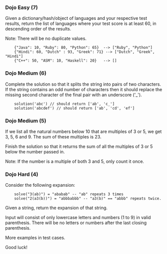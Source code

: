### Dojo Easy (7)

Given a dictionary/hash/object of languages and your respective test results, return the list of languages where your test score is at least 60, in descending order of the results.

Note: There will be no duplicate values.

```
    {"Java": 10, "Ruby": 80, "Python": 65}  --> ["Ruby", "Python"]
    {"Hindi": 60, "Dutch" : 93, "Greek": 71} --> ["Dutch", "Greek", "Hindi"]
    {"C++": 50, "ASM": 10, "Haskell": 20}   --> []
```

### Dojo Medium (6)

Complete the solution so that it splits the string into pairs of two characters. If the string contains an odd number of characters then it should replace the missing second character of the final pair with an underscore ('\_').

```
    solution('abc') // should return ['ab', 'c_']
    solution('abcdef') // should return ['ab', 'cd', 'ef']
```

### Dojo Medium (5)

If we list all the natural numbers below 10 that are multiples of 3 or 5, we get 3, 5, 6 and 9. The sum of these multiples is 23.

Finish the solution so that it returns the sum of all the multiples of 3 or 5 below the number passed in.

Note: If the number is a multiple of both 3 and 5, only count it once.

### Dojo Hard (4)

Consider the following expansion:

```
    solve("3(ab)") = "ababab" -- "ab" repeats 3 times
    solve("2(a3(b))") = "abbbabbb" -- "a3(b)" == "abbb" repeats twice.
```

Given a string, return the expansion of that string.

Input will consist of only lowercase letters and numbers (1 to 9) in valid parenthesis. There will be no letters or numbers after the last closing parenthesis.

More examples in test cases.

Good luck!